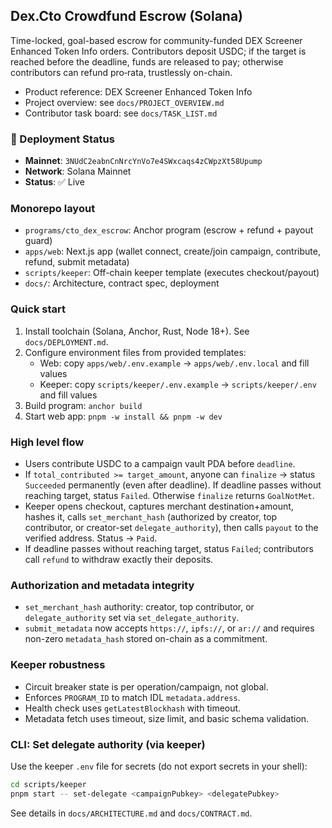 ## Dex.Cto Crowdfund Escrow (Solana)

Time-locked, goal-based escrow for community-funded DEX Screener Enhanced Token Info orders. Contributors deposit USDC; if the target is reached before the deadline, funds are released to pay; otherwise contributors can refund pro‑rata, trustlessly on-chain.

- Product reference: DEX Screener Enhanced Token Info
- Project overview: see `docs/PROJECT_OVERVIEW.md`
- Contributor task board: see `docs/TASK_LIST.md`

### 🚀 Deployment Status
- **Mainnet**: `3NUdC2eabnCnNrcYnVo7e4SWxcaqs4zCWpzXt58Upump`
- **Network**: Solana Mainnet
- **Status**: ✅ Live

### Monorepo layout
- `programs/cto_dex_escrow`: Anchor program (escrow + refund + payout guard)
- `apps/web`: Next.js app (wallet connect, create/join campaign, contribute, refund, submit metadata)
- `scripts/keeper`: Off-chain keeper template (executes checkout/payout)
- `docs/`: Architecture, contract spec, deployment

### Quick start
1) Install toolchain (Solana, Anchor, Rust, Node 18+). See `docs/DEPLOYMENT.md`.
2) Configure environment files from provided templates:
   - Web: copy `apps/web/.env.example` → `apps/web/.env.local` and fill values
   - Keeper: copy `scripts/keeper/.env.example` → `scripts/keeper/.env` and fill values
3) Build program: `anchor build`
4) Start web app: `pnpm -w install && pnpm -w dev`

### High level flow
- Users contribute USDC to a campaign vault PDA before `deadline`.
- If `total_contributed >= target_amount`, anyone can `finalize` → status `Succeeded` permanently (even after deadline). If deadline passes without reaching target, status `Failed`. Otherwise `finalize` returns `GoalNotMet`.
- Keeper opens checkout, captures merchant destination+amount, hashes it, calls `set_merchant_hash` (authorized by creator, top contributor, or creator-set `delegate_authority`), then calls `payout` to the verified address. Status → `Paid`.
- If deadline passes without reaching target, status `Failed`; contributors call `refund` to withdraw exactly their deposits.
### Authorization and metadata integrity
- `set_merchant_hash` authority: creator, top contributor, or `delegate_authority` set via `set_delegate_authority`.
- `submit_metadata` now accepts `https://`, `ipfs://`, or `ar://` and requires non-zero `metadata_hash` stored on-chain as a commitment.

### Keeper robustness
- Circuit breaker state is per operation/campaign, not global.
- Enforces `PROGRAM_ID` to match IDL `metadata.address`.
- Health check uses `getLatestBlockhash` with timeout.
- Metadata fetch uses timeout, size limit, and basic schema validation.

### CLI: Set delegate authority (via keeper)
Use the keeper `.env` file for secrets (do not export secrets in your shell):
```bash
cd scripts/keeper
pnpm start -- set-delegate <campaignPubkey> <delegatePubkey>
```

See details in `docs/ARCHITECTURE.md` and `docs/CONTRACT.md`.



